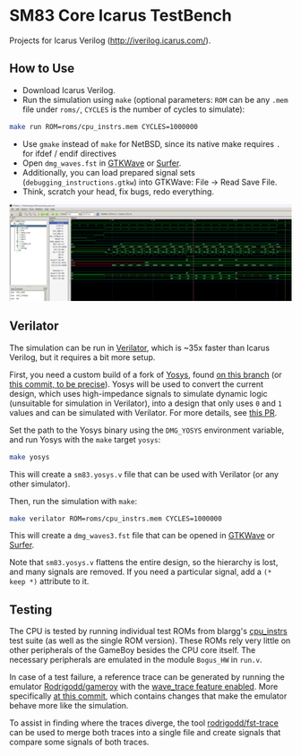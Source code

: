 # SM83 Core Icarus TestBench

Projects for Icarus Verilog (http://iverilog.icarus.com/).

## How to Use

- Download Icarus Verilog.
- Run the simulation using `make` (optional parameters: `ROM` can be any `.mem` file under `roms/`, `CYCLES` is the number of cycles to simulate):

```bash
make run ROM=roms/cpu_instrs.mem CYCLES=1000000
```

- Use `gmake` instead of `make` for NetBSD, since its native make requires `.` for ifdef / endif directives
- Open `dmg_waves.fst` in [GTKWave](https://gtkwave.sourceforge.net/) or [Surfer](https://surfer-project.org/).
- Additionally, you can load prepared signal sets (`debugging_instructions.gtkw`) into GTKWave: File -> Read Save File.
- Think, scratch your head, fix bugs, redo everything.

![dmg_waves](/imgstore/sm83/dmg_waves.png)

## Verilator

The simulation can be run in [Verilator](https://www.veripool.org/verilator/), which is ~35x faster than Icarus Verilog, but it requires a bit more setup.

First, you need a custom build of a fork of [Yosys](https://yosyshq.net/yosys/), found [on this branch](https://github.com/Rodrigodd/yosys/tree/dmgcpu-changes-2) (or [this commit, to be precise](https://github.com/Rodrigodd/yosys/commit/3ba9b002e5189a83ecfa4da7780d77eb4d2dfb70)). Yosys will be used to convert the current design, which uses high-impedance signals to simulate dynamic logic (unsuitable for simulation in Verilator), into a design that only uses `0` and `1` values and can be simulated with Verilator. For more details, see [this PR](https://github.com/emu-russia/dmgcpu/pull/292).

Set the path to the Yosys binary using the `DMG_YOSYS` environment variable, and run Yosys with the `make` target `yosys`:

```bash
make yosys
```

This will create a `sm83.yosys.v` file that can be used with Verilator (or any other simulator).

Then, run the simulation with `make`:

```bash
make verilator ROM=roms/cpu_instrs.mem CYCLES=1000000
```

This will create a `dmg_waves3.fst` file that can be opened in [GTKWave](https://gtkwave.sourceforge.net/) or [Surfer](https://surfer-project.org/).

Note that `sm83.yosys.v` flattens the entire design, so the hierarchy is lost, and many signals are removed. If you need a particular signal, add a `(* keep *)` attribute to it.

## Testing

The CPU is tested by running individual test ROMs from blargg's [cpu_instrs](https://github.com/retrio/gb-test-roms/tree/master/cpu_instrs) test suite (as well as the single ROM version). These ROMs rely very little on other peripherals of the GameBoy besides the CPU core itself. The necessary peripherals are emulated in the module `Bogus_HW` in `run.v`.

In case of a test failure, a reference trace can be generated by running the emulator [Rodrigodd/gameroy](https://github.com/Rodrigodd/gameroy) with the [wave_trace feature enabled](https://github.com/Rodrigodd/gameroy/pull/17). More specifically [at this commit](https://github.com/Rodrigodd/gameroy/commit/62c91d15e51dd6fc7a87f94b889be6ed91f4e5df), which contains changes that make the emulator behave more like the simulation.

To assist in finding where the traces diverge, the tool [rodrigodd/fst-trace](https://github.com/rodrigodd/fst-merger/) can be used to merge both traces into a single file and create signals that compare some signals of both traces.
